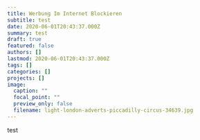 ```yaml
---
title: Werbung Im Internet Blockieren
subtitle: test
date: 2020-06-01T20:43:37.000Z
summary: test
draft: true
featured: false
authors: []
lastmod: 2020-06-01T20:43:37.000Z
tags: []
categories: []
projects: []
image:
  caption: ""
  focal_point: ""
  preview_only: false
  filename: light-london-adverts-piccadilly-circus-34639.jpg
---
```

test